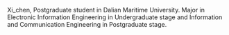 Xi_chen, Postgraduate student in Dalian Maritime University.
Major in Electronic Information Engineering in Undergraduate stage 
and Information and Communication Engineering in Postgraduate stage.

<!---
Xichen297/Xichen297 is a ✨ special ✨ repository because its `README.md` (this file) appears on your GitHub profile.
You can click the Preview link to take a look at your changes.
--->
